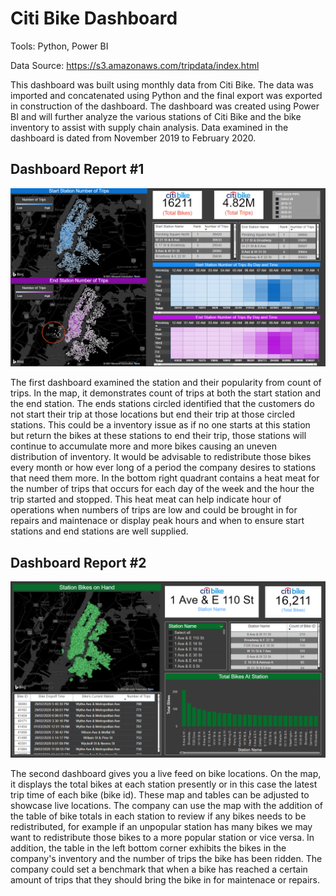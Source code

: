 # Citi Bike Dashboard

Tools: Python, Power BI

Data Source: https://s3.amazonaws.com/tripdata/index.html

This dashboard was built using monthly data from Citi Bike. The data was imported and concatenated using Python and the final export was exported in construction of the dashboard. The dashboard was created using Power BI and will further analyze the various stations of Citi Bike and the bike inventory to assist with supply chain analysis. Data examined in the dashboard is dated from November 2019 to February 2020.

## Dashboard Report #1
![Station Dashboard](asset/images/Dashboard_1.PNG)

The first dashboard examined the station and their popularity from count of trips. In the map, it demonstrates count of trips at both the start station and the end station. The ends stations circled identified that the customers do not start their trip at those locations but end their trip at those circled stations. This could be a inventory issue as if no one starts at this station but return the bikes at these stations to end their trip, those stations will continue to accumulate more and more bikes causing an uneven distribution of inventory. It would be advisable to redistribute those bikes every month or how ever long of a period the company desires to stations that need them more. In the bottom right quadrant contains a heat meat for the number of trips that occurs for each day of the week and the hour the trip started and stopped. This heat meat can help indicate hour of operations when numbers of trips are low and could be brought in for repairs and maintenace or display peak hours and when to ensure start stations and end stations are well supplied.

## Dashboard Report #2
![Bike Location Dashboard](asset/images/Dashboard_2.PNG)

The second dashboard gives you a live feed on bike locations. On the map, it displays the total bikes at each station presently or in this case the latest trip time of each bike (bike id). These map and tables can be adjusted to showcase live locations. The company can use the map with the addition of the table of bike totals in each station to review if any bikes needs to be redistributed, for example if an unpopular station has many bikes we may want to redistribute those bikes to a more popular station or vice versa. In addition, the table in the left bottom corner exhibits the bikes in the company's inventory and the number of trips the bike has been ridden. The company could set a benchmark that when a bike has reached a certain amount of trips that they should bring the bike in for maintenace or repairs. 

